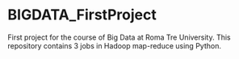 # BIGDATA_FirstProject
First project for the course of Big Data at Roma Tre University. This repository contains 3 jobs in Hadoop map-reduce using Python.
